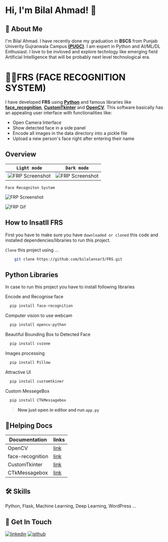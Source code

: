# Hi, I'm Bilal Ahmad! 👋

## 🚀 About Me

I'm Bilal Ahmad. I have recently done my graduation in **BSCS** from Punjab Univerity Gujranwala Campus [**(PUGC)**](https://pugc.edu.pk/website/). I am expert in Python and AI/ML/DL Enthusiast. I love to be invloved and explore technlogy like emerging field Artificial Intelligence that will be probably next level technological era.

# 🐱‍💻**FRS** (FACE RECOGNITION SYSTEM)

I have developed **FRS** using [**Python**](https://www.python.org/) and famous libraries like [**face_recognition**](https://face-recognition.readthedocs.io/en/latest/readme.html), [**CustomTkinter**](https://customtkinter.tomschimansky.com/) and [**OpenCV**](https://docs.opencv.org/4.x/). This software basically has an appealing user interface with functionalities like:

- Open Camera Interface
- Show detected face in a side panel
- Encode all images in the data directory into a pickle file
- Upload a new person's face right after entering their name

## Overview

| `Light mode`                                                                         | `Dark mode`                                                                          |
| ------------------------------------------------------------------------------------ | ------------------------------------------------------------------------------------ |
| ![FRP Screenshot](https://github.com/bilalansar3/FRS/blob/main/screenshots/lfrs.png) | ![FRP Screenshot](https://github.com/bilalansar3/FRS/blob/main/screenshots/dfrs.png) |

`Face Recogniton System`

![FRP Screenshot](https://github.com/bilalansar3/FRS/blob/main/screenshots/frs.png)

![FRP Gif](https://github.com/bilalansar3/FRS/blob/main/screenshots/msj.gif)

<!-- `How to use FRS (Face Recogniton System)`

![FRP Screenshot](https://github.com/bilalansar3/FRS/blob/main/screenshots/frs.png)(https://github.com/bilalansar3/FRS/blob/main/screenshots/frs.mp4) -->

## How to Insatll FRS

First you have to make sure you have `downloaded or cloned` this code and installed dependencies/libraries to run this project.

`Clone` this project using ...

```bash
    git clone https://github.com/bilalansar3/FRS.git
```

## Python Libraries

In case to run this project you have to install following libraries

Encode and Recognise face

```bash
  pip install face-recognition
```

Computer vision to use webcam

```bash
  pip install opencv-python
```

Beautiful Bounding Box to Detected Face

```bash
  pip install cvzone
```

Images processing

```bash
  pip install Pillow
```

Attractive UI

```bash
  pip install customtkiner
```

Custom MessegeBox

```bash
  pip install CTkMessagebox
```

> **Now just open in editor and run `app.py`**

## 📑Helping Docs

| Documentation    | links                                                                 |
| ---------------- | --------------------------------------------------------------------- |
| OpenCV           | [link](https://docs.opencv.org/4.x/)                                  |
| face-recognition | [link](https://face-recognition.readthedocs.io/en/latest/readme.html) |
| CustomTkinter    | [link](https://customtkinter.tomschimansky.com/)                      |
| CTkMessagebox    | [link](https://github.com/Akascape/CTkMessagebox#ctkmessagebox)       |

## 🛠 Skills

Python, Flask, Machine Learning, Deep Learning, WordPress ...

## 🔗 Get In Touch

[![linkedin](https://img.shields.io/badge/linkedin-0A66C2?style=for-the-badge&logo=linkedin&logoColor=white)](https://www.linkedin.com/in/bilalahmad3/)
[![github](https://img.shields.io/badge/github-333333?style=for-the-badge&logo=github&logoColor=white)](https://github.com/bilalansar3)
